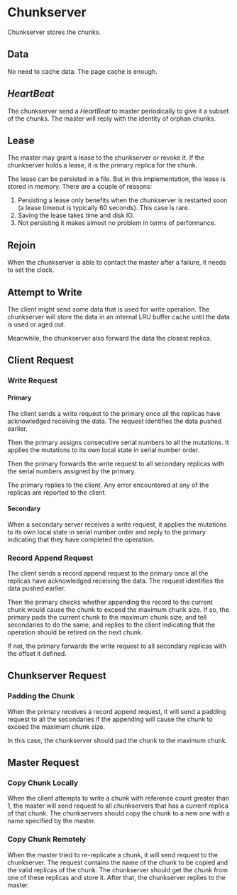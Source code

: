 # Chunkserver

Chunkserver stores the chunks.

## Data

No need to cache data. The page cache is enough.

## *HeartBeat*

The chunkserver send a *HeartBeat* to master periodically to give it
a subset of the chunks. The master will reply with the identity of
orphan chunks.

## Lease

The master may grant a lease to the chunkserver or revoke it. If the
chunkserver holds a lease, it is the primary replica for the chunk.

The lease can be persisted in a file. But in this implementation, the
lease is stored in memory. There are a couple of reasons:
1. Persisting a lease only benefits when the chunkserver is restarted
   soon (a lease timeout is typically 60 seconds). This case is rare.
2. Saving the lease takes time and disk IO.
3. Not persisting it makes almost no problem in terms of performance.

## Rejoin

When the chunkserver is able to contact the master after a failure, it
needs to set the clock.

## Attempt to Write

The client might send some data that is used for write operation. The
chunkserver will store the data in an internal LRU buffer cache until
the data is used or aged out.

Meanwhile, the chunkserver also forward the data the closest replica.

## Client Request

### Write Request

#### Primary

The client sends a write request to the primary once all the replicas
have acknowledged receiving the data. The request identifies the data pushed
earlier.

Then the primary assigns consecutive serial numbers to all the mutations.
It applies the mutations to its own local state in serial number order.

Then the primary forwards the write request to all secondary replicas with
the serial numbers assigned by the primary.

The primary replies to the client. Any error encountered at any of the
replicas are reported to the client.

#### Secondary

When a secondary server receives a write request, it applies the mutations
to its own local state in serial number order and reply to the primary
indicating that they have completed the operation.

### Record Append Request

The client sends a record append request to the primary once all the
replicas have acknowledged receiving the data. The request identifies
the data pushed earlier.

Then the primary checks whether appending the record to the current chunk
would cause the chunk to exceed the maximum chunk size. If so, the primary
pads the current chunk to the maximum chunk size, and tell secondaries to
do the same, and replies to the client indicating that the operation should
be retired on the next chunk.

If not, the primary forwards the write request to all secondary replicas
with the offset it defined.

## Chunkserver Request

### Padding the Chunk

When the primary receives a record append request, it will send a padding
request to all the secondaries if the appending will cause the chunk to
exceed the maximum chunk size.

In this case, the chunkserver should pad the chunk to the maximum chunk.

## Master Request

### Copy Chunk Locally

When the client attempts to write a chunk with reference count greater than 1,
the master will send request to all chunkservers that has a current replica
of that chunk. The chunkservers should copy the chunk to a new one with a
name specified by the master.

### Copy Chunk Remotely

When the master tried to re-replicate a chunk, it will send request to the
chunkserver. The request contains the name of the chunk to be copied and
the valid replicas of the chunk. The chunkserver should get the chunk from
one of these replicas and store it. After that, the chunkserver replies to
the master.
